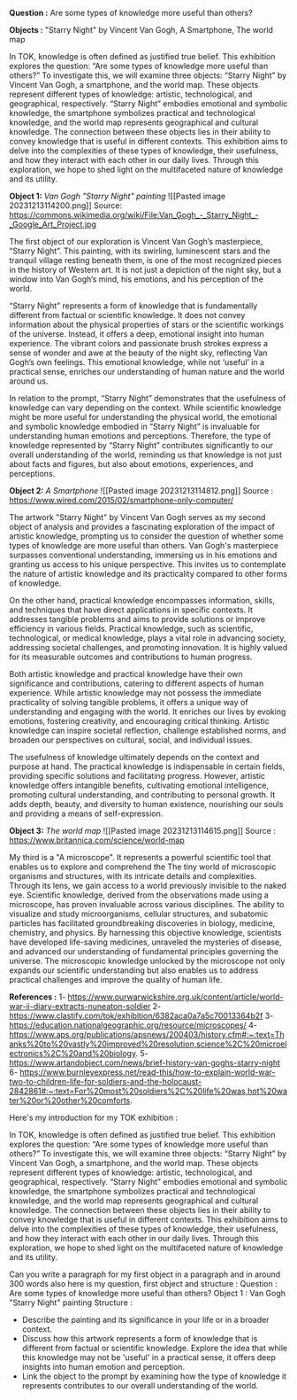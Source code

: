 
**Question :** Are some types of knowledge more useful than others?

**Objects :**   "Starry Night"  by Vincent Van Gogh, A Smartphone, The world map



In TOK, knowledge is often defined as justified true belief. This exhibition explores the question: “Are some types of knowledge more useful than others?” To investigate this, we will examine three objects: “Starry Night” by Vincent Van Gogh, a smartphone, and the world map. These objects represent different types of knowledge: artistic, technological, and geographical, respectively. “Starry Night” embodies emotional and symbolic knowledge, the smartphone symbolizes practical and technological knowledge, and the world map represents geographical and cultural knowledge. The connection between these objects lies in their ability to convey knowledge that is useful in different contexts. This exhibition aims to delve into the complexities of these types of knowledge, their usefulness, and how they interact with each other in our daily lives. Through this exploration, we hope to shed light on the multifaceted nature of knowledge and its utility.


**Object 1:** *Van Gogh "Starry Night" painting*
![[Pasted image 20231213114200.png]]
Source:  https://commons.wikimedia.org/wiki/File:Van_Gogh_-_Starry_Night_-_Google_Art_Project.jpg

The first object of our exploration is Vincent Van Gogh’s masterpiece, “Starry Night”. This painting, with its swirling, luminescent stars and the tranquil village resting beneath them, is one of the most recognized pieces in the history of Western art. It is not just a depiction of the night sky, but a window into Van Gogh’s mind, his emotions, and his perception of the world.

“Starry Night” represents a form of knowledge that is fundamentally different from factual or scientific knowledge. It does not convey information about the physical properties of stars or the scientific workings of the universe. Instead, it offers a deep, emotional insight into human experience. The vibrant colors and passionate brush strokes express a sense of wonder and awe at the beauty of the night sky, reflecting Van Gogh’s own feelings. This emotional knowledge, while not ‘useful’ in a practical sense, enriches our understanding of human nature and the world around us.

In relation to the prompt, “Starry Night” demonstrates that the usefulness of knowledge can vary depending on the context. While scientific knowledge might be more useful for understanding the physical world, the emotional and symbolic knowledge embodied in “Starry Night” is invaluable for understanding human emotions and perceptions. Therefore, the type of knowledge represented by “Starry Night” contributes significantly to our overall understanding of the world, reminding us that knowledge is not just about facts and figures, but also about emotions, experiences, and perceptions.


**Object 2:** *A Smartphone*
![[Pasted image 20231213114812.png]]
Source : https://www.wired.com/2015/02/smartphone-only-computer/

The artwork "Starry Night" by Vincent Van Gogh serves as my second object of analysis and provides a fascinating exploration of the impact of artistic knowledge, prompting us to consider the question of whether some types of knowledge are more useful than others. Van Gogh's masterpiece surpasses conventional understanding, immersing us in his emotions and granting us access to his unique perspective. This invites us to contemplate the nature of artistic knowledge and its practicality compared to other forms of knowledge.

On the other hand, practical knowledge encompasses information, skills, and techniques that have direct applications in specific contexts. It addresses tangible problems and aims to provide solutions or improve efficiency in various fields. Practical knowledge, such as scientific, technological, or medical knowledge, plays a vital role in advancing society, addressing societal challenges, and promoting innovation. It is highly valued for its measurable outcomes and contributions to human progress.

Both artistic knowledge and practical knowledge have their own significance and contributions, catering to different aspects of human experience. While artistic knowledge may not possess the immediate practicality of solving tangible problems, it offers a unique way of understanding and engaging with the world. It enriches our lives by evoking emotions, fostering creativity, and encouraging critical thinking. Artistic knowledge can inspire societal reflection, challenge established norms, and broaden our perspectives on cultural, social, and individual issues.

The usefulness of knowledge ultimately depends on the context and purpose at hand. The practical knowledge is indispensable in certain fields, providing specific solutions and facilitating progress. However, artistic knowledge offers intangible benefits, cultivating emotional intelligence, promoting cultural understanding, and contributing to personal growth. It adds depth, beauty, and diversity to human existence, nourishing our souls and providing a means of self-expression.

**Object 3:** *The world map*
![[Pasted image 20231213114615.png]]
Source : https://www.britannica.com/science/world-map


My third is a "A microscope". It represents a powerful scientific tool that enables us to explore and comprehend the The tiny world of microscopic organisms and structures, with its intricate details and complexities. Through its lens, we gain access to a world previously invisible to the naked eye. Scientific knowledge, derived from the observations made using a microscope, has proven invaluable across various disciplines. The ability to visualize and study microorganisms, cellular structures, and subatomic particles has facilitated groundbreaking discoveries in biology, medicine, chemistry, and physics. By harnessing this objective knowledge, scientists have developed life-saving medicines, unraveled the mysteries of disease, and advanced our understanding of fundamental principles governing the universe. The microscopic knowledge unlocked by the microscope not only expands our scientific understanding but also enables us to address practical challenges and improve the quality of human life.


**References :**
1- https://www.ourwarwickshire.org.uk/content/article/world-war-ii-diary-extracts-nuneaton-soldier
2- https://www.clastify.com/tok/exhibition/6382aca0a7a5c70013364b2f
3- https://education.nationalgeographic.org/resource/microscopes/
4- https://www.aps.org/publications/apsnews/200403/history.cfm#:~:text=Thanks%20to%20vastly%20improved%20resolution,science%2C%20microelectronics%2C%20and%20biology.
5- https://www.artandobject.com/news/brief-history-van-goghs-starry-night
6- https://www.burnleyexpress.net/read-this/how-to-explain-world-war-two-to-children-life-for-soldiers-and-the-holocaust-2842861#:~:text=For%20most%20soldiers%2C%20life%20was,hot%20water%20or%20other%20comforts.

  
  
Here's my introduction for my TOK exhibition : 
  
In TOK, knowledge is often defined as justified true belief. This exhibition explores the question: “Are some types of knowledge more useful than others?” To investigate this, we will examine three objects: “Starry Night” by Vincent Van Gogh, a smartphone, and the world map. These objects represent different types of knowledge: artistic, technological, and geographical, respectively. “Starry Night” embodies emotional and symbolic knowledge, the smartphone symbolizes practical and technological knowledge, and the world map represents geographical and cultural knowledge. The connection between these objects lies in their ability to convey knowledge that is useful in different contexts. This exhibition aims to delve into the complexities of these types of knowledge, their usefulness, and how they interact with each other in our daily lives. Through this exploration, we hope to shed light on the multifaceted nature of knowledge and its utility.

Can you write a paragraph for my first object in a paragraph and in around 300 words also here is my question, first object and structure :
Question :  Are some types of knowledge more useful than others?
Object 1 : Van Gogh "Starry Night" painting
Structure : 
- Describe the painting and its significance in your life or in a broader context.
- Discuss how this artwork represents a form of knowledge that is different from factual or scientific knowledge. Explore the idea that while this knowledge may not be 'useful' in a practical sense, it offers deep insights into human emotion and perception.
- Link the object to the prompt by examining how the type of knowledge it represents contributes to our overall understanding of the world.